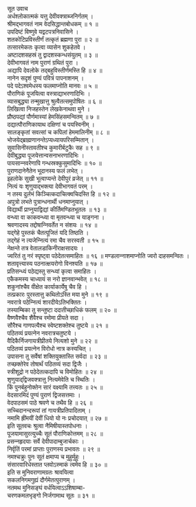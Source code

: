सूत उवाच  
अर्धश्लोकात्मकं यत्तु देवीवक्त्राब्जनिर्गतम् ।  
श्रीमद्‍भागवतं नाम वेदसिद्धान्तबोधकम् ॥ १ ॥  
उपदिष्टं विष्णुवे यद्वटपत्रनिवासिने ।  
शतकोटिप्रविस्तीर्णं तत्कृतं ब्रह्मणा पुरा ॥ २ ॥  
तत्सारमेकतः कृत्वा व्यासेन शुकहेतवे ।  
अष्टादशसहस्रं तु द्वादशस्कन्धसंयुतम् ॥ ३ ॥  
देवीभागवतं नाम पुराणं ग्रथितं पुरा ।  
अद्यापि देवलोके तद्‌बहुविस्तीर्णमस्ति हि ॥ ४ ॥  
नानेन सदृशं पुण्यं पवित्रं पापनाशनम् ।  
पदे पदेऽश्वमेधस्य फलमाप्नोति मानवः ॥ ५ ॥  
पौराणिकं पूजयित्वा वस्त्राद्याभरणादिभिः ।  
व्यासबुद्ध्या तन्मुखात्तु श्रुत्वैतत्समुपोषितः ॥ ६ ॥  
लिखित्वा निजहस्तेन लेखकेनाथवा मुने ।  
प्रौष्ठपद्यां पौर्णमास्यां हेमसिंहसमन्वितम् ॥ ७ ॥  
दद्यात्पौराणिकायाथ दक्षिणां च पयस्विनीम् ।  
सालङ्‌कृतां सवत्सां च कपिलां हेममालिनीम् ॥ ८ ॥  
भोजयेद्ब्राह्मणानन्तेऽप्यध्यायपरिसम्मितान् ।  
सुवासिनीस्तावतीश्च कुमारीर्बटुकैः सह ॥ ९ ॥  
देवीबुद्ध्या पूजयेत्तान्वसनाभरणादिभिः ।  
पायसान्‍नवरेणापि गन्धस्रक्कुसुमादिभिः ॥ १० ॥  
पुराणदानेनैतेन भूदानस्य फलं लभेत् ।  
इहलोके सुखी भूत्वाप्यन्ते देवीपुरं व्रजेत् ॥ ११ ॥  
नित्यं यः शृणुयाद्‍भक्त्या देवीभागवतं परम् ।  
न तस्य दुर्लभं किञ्चित्कदाचित्क्वचिदस्ति हि ॥ १२ ॥  
अपुत्रो लभते पुत्रान्धनार्थी धनमाप्नुयात् ।  
विद्यार्थी प्राप्नुयाद्विद्यां कीर्तिमण्डितभूतलः ॥ १३ ॥  
वन्ध्या वा काकवन्ध्या वा मृतवन्ध्या च याङ्‌गना ।  
श्रवणादस्य तद्दोषान्‍निवर्तेत न संशयः ॥ १४ ॥  
यद्‌गेहे पुस्तकं चैतत्पूजितं यदि तिष्ठति ।  
तद्‌गेहं न त्यजेन्‍नित्यं रमा चैव सरस्वती ॥ १५ ॥  
नेक्षन्ते तत्र वेतालडाकिनीराक्षसादयः ।  
ज्वरितं तु नरं स्पृष्ट्वा पठेदेतत्समाहितः ॥ १६ ॥
मण्डलान्‍नाशमाप्नोति ज्वरो दाहसमन्वितः ।  
शतावृत्त्यास्य पठनात्क्षयरोगो विनश्यति ॥ १७ ॥  
प्रतिसन्ध्यं पठेद्यस्तु सन्ध्यां कृत्वा समाहितः ।  
एकैकमस्य चाध्यायं स नरो ज्ञानवान्भवेत् ॥ १८ ॥  
शकुनांश्चैव वीक्षेत कार्याकार्येषु चैव हि ।  
तत्प्रकारः पुरस्तात्तु कथितोऽस्ति मया मुने ॥ १९ ॥  
नवरात्रे पठेन्‍नित्यं शारदीयेऽतिभक्तितः ।  
तस्याम्बिका तु सन्तुष्टा ददातीच्छाधिकं फलम् ॥ २० ॥  
वैष्णवैश्चैव शैवैश्च रमोमा प्रीयते सदा ।  
सौरैश्च गाणपत्यैश्च स्वेष्टशक्तेश्च तुष्टये ॥ २१ ॥  
पठितव्यं प्रयत्‍नेन नवरात्रचतुष्टये ।  
वैदिकैर्निजगायत्रीप्रीतये नित्यशो मुने ॥ २२ ॥  
पठितव्यं प्रयत्‍नेन विरोधो नात्र कस्यचित् ।  
उपासना तु सर्वेषां शक्तियुक्तास्ति सर्वदा ॥ २३ ॥  
तच्छक्तेरेव तोषार्थं पठितव्यं सदा द्विजैः ।  
स्त्रीशूद्रो न पठेदेतत्कदापि च विमोहितः ॥ २४ ॥  
शृणुयाद्‌द्विजवक्त्रात्तु नित्यमेवेति च स्थितिः ।  
किं पुनर्बहुनोक्तेन सारं वक्ष्यामि तत्त्वतः ॥ २५ ॥  
वेदसारमिदं पुण्यं पुराणं द्विजसत्तमाः ।  
वेदपाठसमं पाठे श्रवणे च तथैव हि ॥ २६ ॥  
सच्चिदानन्दरूपां तां गायत्रीप्रतिपादिताम् ।  
नमामि ह्रींमयीं देवीं धियो यो नः प्रचोदयात् ॥ २७ ॥  
इति सूतवचः श्रुत्वा नैमिषीयास्तपोधनाः ।  
पूजयामासुरत्युच्चैः सूतं पौराणिकोत्तमम् ॥ २८ ॥  
प्रसन्‍नहृदयाः सर्वे देवीपादाम्बुजार्चकाः ।  
निर्वृतिं परमां प्राप्ताः पुराणस्य प्रभावतः ॥ २९ ॥  
नमश्चक्रुः पुनः सूतं क्षमाप्य च मुहुर्मुहुः ।  
संसारवारिधेस्तात प्लवोऽस्माकं त्वमेव हि ॥ ३० ॥  
इति स मुनिवराणामग्रतः श्रावयित्वा  
     सकलनिगमगुह्यं दौर्गमेतत्पुराणम् ।  
नतमथ मुनिसङ्‌घं वर्धयित्वाऽऽशिषाम्बा-  
     चरणकमलभृङ्‌गो निर्जगामाथ सूतः ॥ ३१ ॥
